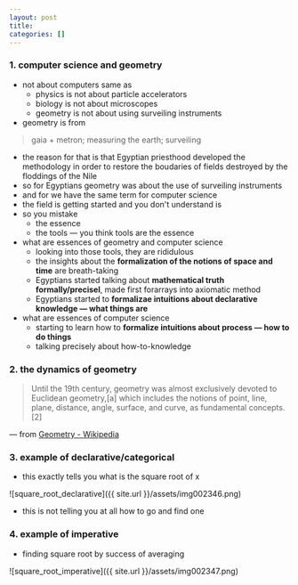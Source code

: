 ```yaml
---
layout: post
title:
categories: []
---
```


### 1. computer science and geometry
* not about computers same as
    * physics is not about particle accelerators
    * biology is not about microscopes
    * geometry is not about using surveiling instruments
* geometry is from

> gaia + metron; measuring the earth; surveiling

* the reason for that is that Egyptian priesthood developed the methodology in order to restore the boudaries of fields destroyed by the floddings of the Nile
* so for Egyptians geometry was about the use of surveiling instruments
* and for we have the same term for computer science 
* the field is getting started and you don't understand is
* so you mistake 
    * the essence
    * the tools — you think tools are the essence
* what are essences of geometry and computer science
    * looking into those tools, they are rididulous
    * the insights about the **formalization of the notions of space and time** are breath-taking
    * Egyptians started talking about **mathematical truth formally/precisel**, made first forarrays into axiomatic method
    * Egyptians started to **formalizae intuitions about declarative knowledge — what things are**
* what are essences of computer science
    * starting to learn how to **formalize intuitions about process — how to do things**
    * talking precisely about how-to-knowledge

### 2. the dynamics of geometry

> Until the 19th century, geometry was almost exclusively devoted to Euclidean geometry,[a] which includes the notions of point, line, plane, distance, angle, surface, and curve, as fundamental concepts.[2]

— from [Geometry - Wikipedia](https://en.wikipedia.org/wiki/Geometry)

### 3. example of declarative/categorical
* this exactly tells you what is the square root of x

![square_root_declarative]({{ site.url }}/assets/img002346.png)

* this is not telling you at all how to go and find one

### 4. example of imperative
* finding square root by success of averaging

![square_root_imperative]({{ site.url }}/assets/img002347.png) 
